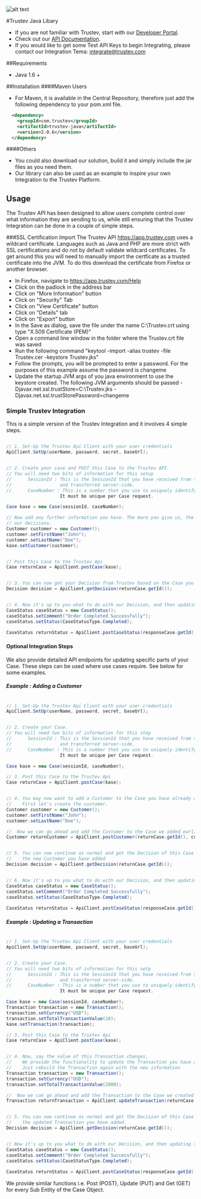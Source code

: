 ![alt text](https://app.trustev.com/assets/img/apple-icon-144.png)

#Trustev Java Libary
- If you are not familiar with Trustev, start with our [Developer Portal](http://www.trustev.com/developers).
- Check out our [API Documentation](http://www.trustev.com/developers#apioverview).
- If you would like to get some Test API Keys to begin Integrating, please contact our Integration Tema: integrate@trustev.com

##Requirements
- Java 1.6 +

##Installation
####Maven Users
- For Maven, it is available in the Central Repository, therefore just add the following dependency to your pom.xml file.
```xml
  <dependency>
	<groupId>com.trustev</groupId>
  	<artifactId>trustev-java</artifactId>
  	<version>2.0.6</version>
  </dependency>
```

####Others
- You could also download our solution, build it and simply include the jar files as you need them.
- Our library can also be used as an example to inspire your own Integration to the Trustev Platform.

## Usage
   The Trustev API has been designed to allow users complete control over what information they are sending to us, while still ensuring that the Trustev Integration can be done in a couple of simple steps.

###SSL Certification Import
The Trustev API https://app.trustev.com uses a wildcard certificate.  Languages such as Java and PHP are more strict with SSL certifications and do not by default validate wildcard certificates.
To get around this you will need to manually import the certficate as a trusted certificate into the JVM.  To do this download the certificate from Firefox or another browser.

- In Firefox, navigate to https://app.trustev.com/Help
- Click on the padlock in the address bar
- Click on "More Information" button
- Click on "Security" Tab
- Click on "View Certificate" button
- Click on "Details" tab
- Click on "Export" button
- In the Save as dialog, save the file under the name C:\Trustev.crt using type "X.509 Certificate (PEM)"
- Open a command line window in the folder where the Trustev.crt file was saved
- Run the following command "keytool -import -alias trustev -file Trustev.cer -keystore Trustev.jks"
- Follow the prompts, you will be prompted to enter a password.  For the purposes of this example assume the password is changeme
- Update the startup JVM args of you java environment to use the keystore created.  The following JVM arguments should be passed -Djavax.net.ssl.trustStore=C:\Trustev.jks -Djavax.net.ssl.trustStorePassword=changeme

### Simple Trustev Integration
This is a simple version of the Trustev Integration and it involves 4 simple steps.

```java

// 1. Set-Up the Trustev Api Client with your user credentials
ApiClient.SetUp(userName, password, secret, baseUrl);


// 2. Create your case and POST this Case to the Trustev API.
// You will need two bits of information for this setup
// 		SessionId : This is the SessionId that you have received from the Trustev JavaScript (Trustev.js)
//					and transferred server-side.
// 		CaseNumber : This is a number that you use to uniquely identify this Case - we recommend using your internal Order Number for the Case Number. 
					It must be unique per Case request.

Case kase = new Case(sessionId, caseNumber);

// Now add any further information you have. The more you give us, the more accurate 
// our decisions.
Customer customer = new Customer();
customer.setFirstName("John");
customer.setLastName("Doe");
kase.setCustomer(customer);


// Post this Case to the Trustev Api
Case returnCase = ApiClient.postCase(kase);


// 3. You can now get your Decision from Trustev based on the Case you have given us
Decision decision = ApiClient.getDecision(returnCase.getId());


// 4. Now it's up to you what to do with our Decision, and then updating the Case Status with what the order outcome was.
CaseStatus caseStatus = new CaseStatus();
caseStatus.setComment("Order Completed Successfully");
caseStatus.setStatus(CaseStatusType.Completed);
       
CaseStatus returnStatus = ApiClient.postCaseStatus(responseCase.getId(), caseStatus);

```

#### Optional Integration Steps
We also provide detailed API endpoints for updating specific parts of your Case. These steps can be used where use cases require. See below for some examples.

##### Example : Adding a Customer

```java

// 1. Set-Up the Trustev Api Client with your user credentials
ApiClient.SetUp(userName, password, secret, baseUrl);


// 2. Create your Case.
// You will need two bits of information for this step
// 		SessionId : This is the SessionId that you have received from the Trustev JavaScript (Trustev.js)
//					and transferred server-side.
// 		CaseNumber : This is a number that you use to uniquely identify this Case - we recommend using your internal Order Number for the Case Number. 
					It must be unique per Case request.

Case kase = new Case(sessionId, caseNumber);

// 3. Post this Case to the Trustev Api
Case returnCase = ApiClient.postCase(kase);


// 4. You may now want to add a Customer to the Case you have already added.
//    First let's create the customer.
Customer customer = new Customer();
customer.setFirstName("John");
customer.setLastName("Doe");

//  Now we can go ahead and add the Customer to the Case we added earlier.
Customer returnCustomer = ApiClient.postCustomer(returnCase.getId(), customer);


// 5. You can now continue as normal and get the Decision of this Case including
//    the new Customer you have added
Decision decision = ApiClient.getDecision(returnCase.getId());


// 6. Now it's up to you what to do with our Decision, and then updating the Case Status with what the order outcome was.
CaseStatus caseStatus = new CaseStatus();
caseStatus.setComment("Order Completed Successfully");
caseStatus.setStatus(CaseStatusType.Completed);
       
CaseStatus returnStatus = ApiClient.postCaseStatus(responseCase.getId(), caseStatus);

```

##### Example : Updating a Transaction

```java

// 1. Set-Up the Trustev Api Client with your user credentials
ApiClient.SetUp(userName, password, secret, baseUrl);


// 2. Create your Case.
// You will need two bits of information for this setp
// 		SessionId : This is the SessionId that you have received from the Trustev JavaScript (Trustev.js)
//					and transferred server-side.
// 		CaseNumber : This is a number that you use to uniquely identify this Case - we recommend using your internal Order Number for the Case Number. 
					It must be unique per Case request.

Case kase = new Case(sessionId, caseNumber);
Transaction transaction = new Transaction();
transaction.setCurrency("USD");
transaction.setTotalTransactionValue(10);
kase.setTransaction(transaction);

// 3. Post this Case to the Trustev Api
Case returnCase = ApiClient.postCase(kase);


// 4. Now, say the value of this Transaction changes,
//	  We provide the functionality to update the Transaction you have already added.
//	  Just rebuild the Transaction again with the new information
Transaction transaction = new Transaction();
transaction.setCurrency("USD");
transaction.setTotalTransactionValue(2000);

//  Now we can go ahead and add the Transaction to the Case we created earlier.
Transaction returnTransaction = ApiClient.updateTransaction(returnCase.getId(), transaction);


// 5. You can now continue as normal and get the Decision of this Case including
//    the updated Transaction you have added.
Decision decision = ApiClient.getDecision(returnCase.getId());


// Now it's up to you what to do with our Decision, and then updating the Case Status with what the order outcome was.
CaseStatus caseStatus = new CaseStatus();
caseStatus.setComment("Order Completed Successfully");
caseStatus.setStatus(CaseStatusType.Completed);
       
CaseStatus returnStatus = ApiClient.postCaseStatus(responseCase.getId(), caseStatus);

```
We provide similar functions i.e. Post (POST), Update (PUT) and Get (GET) for every Sub Entity of the Case Object.